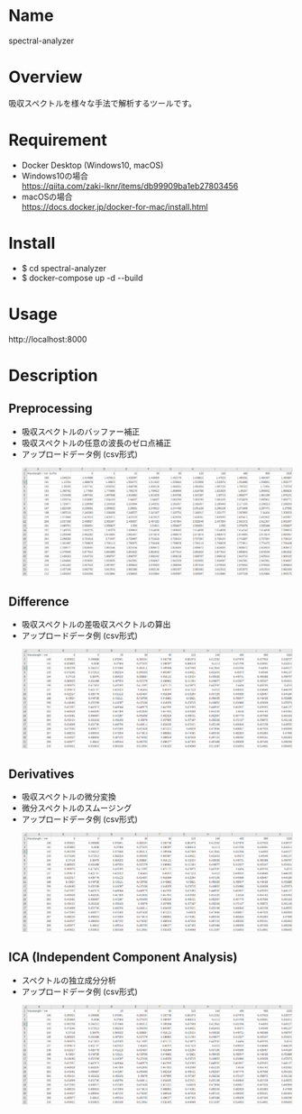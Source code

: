 Name
===
spectral-analyzer 

Overview
===
吸収スペクトルを様々な手法で解析するツールです。


Requirement
===
- Docker Desktop (Windows10, macOS)
- Windows10の場合  
https://qiita.com/zaki-lknr/items/db99909ba1eb27803456
- macOSの場合  
https://docs.docker.jp/docker-for-mac/install.html


Install
===
- $ cd spectral-analyzer
- $ docker-compose up -d --build

Usage
===
http://localhost:8000


Description
===

## Preprocessing
- 吸収スペクトルのバッファー補正
- 吸収スペクトルの任意の波長のゼロ点補正
- アップロードデータ例 (csv形式)
  <div align="left">
    <p><img src="description/img/data1.png" width="600" /></p>
  </div>

## Difference
- 吸収スペクトルの差吸収スペクトルの算出
- アップロードデータ例 (csv形式)
  <div align="left">
    <p><img src="description/img/data2.png" width="600" /></p>
  </div>
## Derivatives
- 吸収スペクトルの微分変換
- 微分スペクトルのスムージング
- アップロードデータ例 (csv形式)
  <div align="left">
    <p><img src="description/img/data2.png" width="600" /></p>
  </div>
## ICA (Independent Component Analysis)
- スペクトルの独立成分分析
- アップロードデータ例 (csv形式)
  <div align="left">
    <p><img src="description/img/data2.png" width="600" /></p>
  </div>


